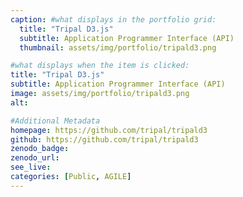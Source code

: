 ```yaml
---
caption: #what displays in the portfolio grid:
  title: "Tripal D3.js"
  subtitle: Application Programmer Interface (API)
  thumbnail: assets/img/portfolio/tripald3.png

#what displays when the item is clicked:
title: "Tripal D3.js"
subtitle: Application Programmer Interface (API)
image: assets/img/portfolio/tripald3.png
alt:

#Additional Metadata
homepage: https://github.com/tripal/tripald3
github: https://github.com/tripal/tripald3
zenodo_badge:
zenodo_url:
see_live:
categories: [Public, AGILE]
---
```

